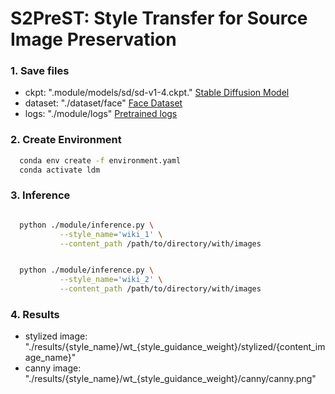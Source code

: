 # S2PreST: Style Transfer for Source Image Preservation


### 1. Save files
- ckpt: ".module/models/sd/sd-v1-4.ckpt." [Stable Diffusion Model](https://huggingface.co/CompVis/stable-diffusion-v-1-4-original/resolve/main/sd-v1-4.ckpt)
- dataset: "./dataset/face" [Face Dataset](https://www.kaggle.com/datasets/tapakah68/face-segmentation?resource=download)
- logs: "./module/logs" [Pretrained logs](https://drive.google.com/drive/folders/1dpzxAPRQE__UuQahH2jSu-JXVcmlAQTW?usp=sharing)

### 2. Create Environment
  ```sh
    conda env create -f environment.yaml
    conda activate ldm
  ```

### 3. Inference

  ```sh
  
    python ./module/inference.py \
             --style_name='wiki_1' \
             --content_path /path/to/directory/with/images
  ```

  ```sh

    python ./module/inference.py \
             --style_name='wiki_2' \
             --content_path /path/to/directory/with/images
  ```

### 4. Results

- stylized image: "./results/{style_name}/wt_{style_guidance_weight}/stylized/{content_image_name}"
- canny image: "./results/{style_name}/wt_{style_guidance_weight}/canny/canny.png"

